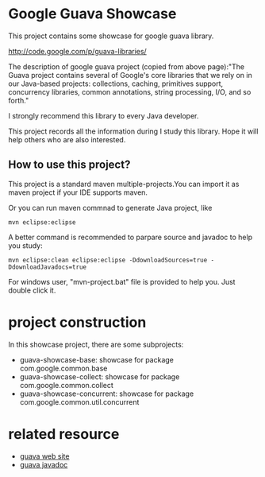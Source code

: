 Google Guava Showcase
==========

This project contains some showcase for google guava library.

http://code.google.com/p/guava-libraries/

The description of google guava project (copied from above page):"The Guava project contains several of Google's core libraries that we rely on in our Java-based projects: collections, caching, primitives support, concurrency libraries, common annotations, string processing, I/O, and so forth."

I strongly recommend this library to every Java developer.

This project records all the information during I study this library. Hope it will help others who are also interested. 

## How to use this project? 
This project is a standard maven multiple-projects.You can import it as maven project if your IDE supports maven.

Or you can run maven commnad to generate Java project, like

    mvn eclipse:eclipse

A better command is recommended to parpare source and javadoc to help you study:

    mvn eclipse:clean eclipse:eclipse -DdownloadSources=true -DdownloadJavadocs=true

For windows user, "mvn-project.bat" file is provided to help you. Just double click it.

# project construction
In this showcase project, there are some subprojects:

* guava-showcase-base:         showcase for package com.google.common.base
* guava-showcase-collect:      showcase for package com.google.common.collect
* guava-showcase-concurrent:   showcase for package com.google.common.util.concurrent

# related resource 
+ [guava web site](http://code.google.com/p/guava-libraries/)
+ [guava javadoc](http://docs.guava-libraries.googlecode.com/git-history/release/javadoc/index.html)


